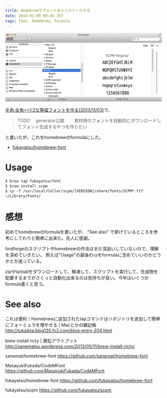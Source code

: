 ```yaml
---
title: Homebrewでフォントをインストールする
date: 2014-01-05 09:45 JST
tags: font, homebrew, formula
---
```


![](/images/2014-01-05-1388885346_1.png)

[半角:全角==1:2な等幅フォントを作る(2013/11/03)](/2013/11/03/merge-fonts/)で、
> TODO
  　generator公開
  　　素材用のフォントを自動的にダウンロードしてフォント生成するやつを作りたい

と書いたが、これをhomebrewのformulaにした。

- [fukayatsu/homebrew-font](https://github.com/fukayatsu/homebrew-font)

# Usage

```
$ brew tap fukayatsu/font
$ brew install scpm
$ cp -f /usr/local/Cellar/scpm/[VERSION]/share/fonts/SCPM*.ttf ~/Library/Fonts/
```

# 感想
初めてhomebrewのformulaを書いたが、 "See also" で挙げているところを参考にしてわりと簡単に出来た。先人に感謝。

fontforgeのスクリプトやhomebrewの作法はまだ深追いしていないので、理解を深めていきたい。
例えば"Usage"の最後の`cp`をformulaに含めていいのかどうかとか迷っている。

zipやtarballをダウンロードして、解凍して、スクリプトを実行して、生成物を配置するまでがさくっと自動化出来るのは気持ちが良い。今年はいくつかformula書くと思う。

# See also
これは便利！Homebrewに追加されたtapコマンドはリポジトリを追加して簡単にフォーミュラを増やせる | Macとかの雑記帳
http://tukaikta.blog135.fc2.com/blog-entry-204.html

brew install ricty | 實松アウトプット
http://sanematsu.wordpress.com/2013/05/11/brew-install-ricty/

sanemat/homebrew-font
https://github.com/sanemat/homebrew-font

MasayukiFukada/CodeMFont
https://github.com/MasayukiFukada/CodeMFont

fukayatsu/homebrew-font
https://github.com/fukayatsu/homebrew-font

fukayatsu/scpm
https://github.com/fukayatsu/scpm



